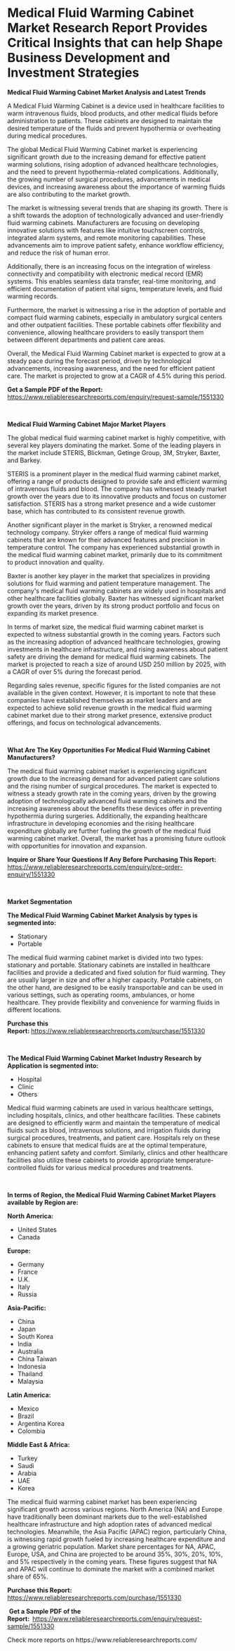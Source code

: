 <p><h1>Medical Fluid Warming Cabinet Market Research Report Provides Critical Insights that can help Shape Business Development and Investment Strategies</h1></p><p><strong>Medical Fluid Warming Cabinet Market Analysis and Latest Trends</strong></p>
<p><p>A Medical Fluid Warming Cabinet is a device used in healthcare facilities to warm intravenous fluids, blood products, and other medical fluids before administration to patients. These cabinets are designed to maintain the desired temperature of the fluids and prevent hypothermia or overheating during medical procedures.</p><p>The global Medical Fluid Warming Cabinet market is experiencing significant growth due to the increasing demand for effective patient warming solutions, rising adoption of advanced healthcare technologies, and the need to prevent hypothermia-related complications. Additionally, the growing number of surgical procedures, advancements in medical devices, and increasing awareness about the importance of warming fluids are also contributing to the market growth.</p><p>The market is witnessing several trends that are shaping its growth. There is a shift towards the adoption of technologically advanced and user-friendly fluid warming cabinets. Manufacturers are focusing on developing innovative solutions with features like intuitive touchscreen controls, integrated alarm systems, and remote monitoring capabilities. These advancements aim to improve patient safety, enhance workflow efficiency, and reduce the risk of human error.</p><p>Additionally, there is an increasing focus on the integration of wireless connectivity and compatibility with electronic medical record (EMR) systems. This enables seamless data transfer, real-time monitoring, and efficient documentation of patient vital signs, temperature levels, and fluid warming records.</p><p>Furthermore, the market is witnessing a rise in the adoption of portable and compact fluid warming cabinets, especially in ambulatory surgical centers and other outpatient facilities. These portable cabinets offer flexibility and convenience, allowing healthcare providers to easily transport them between different departments and patient care areas.</p><p>Overall, the Medical Fluid Warming Cabinet market is expected to grow at a steady pace during the forecast period, driven by technological advancements, increasing awareness, and the need for efficient patient care. The market is projected to grow at a CAGR of 4.5% during this period.</p></p>
<p><strong>Get a Sample PDF of the Report:&nbsp;</strong> <a href="https://www.reliableresearchreports.com/enquiry/request-sample/1551330">https://www.reliableresearchreports.com/enquiry/request-sample/1551330</a></p>
<p>&nbsp;</p>
<p><strong>Medical Fluid Warming Cabinet Major Market Players</strong></p>
<p><p>The global medical fluid warming cabinet market is highly competitive, with several key players dominating the market. Some of the leading players in the market include STERIS, Blickman, Getinge Group, 3M, Stryker, Baxter, and Barkey.</p><p>STERIS is a prominent player in the medical fluid warming cabinet market, offering a range of products designed to provide safe and efficient warming of intravenous fluids and blood. The company has witnessed steady market growth over the years due to its innovative products and focus on customer satisfaction. STERIS has a strong market presence and a wide customer base, which has contributed to its consistent revenue growth.</p><p>Another significant player in the market is Stryker, a renowned medical technology company. Stryker offers a range of medical fluid warming cabinets that are known for their advanced features and precision in temperature control. The company has experienced substantial growth in the medical fluid warming cabinet market, primarily due to its commitment to product innovation and quality.</p><p>Baxter is another key player in the market that specializes in providing solutions for fluid warming and patient temperature management. The company's medical fluid warming cabinets are widely used in hospitals and other healthcare facilities globally. Baxter has witnessed significant market growth over the years, driven by its strong product portfolio and focus on expanding its market presence.</p><p>In terms of market size, the medical fluid warming cabinet market is expected to witness substantial growth in the coming years. Factors such as the increasing adoption of advanced healthcare technologies, growing investments in healthcare infrastructure, and rising awareness about patient safety are driving the demand for medical fluid warming cabinets. The market is projected to reach a size of around USD 250 million by 2025, with a CAGR of over 5% during the forecast period.</p><p>Regarding sales revenue, specific figures for the listed companies are not available in the given context. However, it is important to note that these companies have established themselves as market leaders and are expected to achieve solid revenue growth in the medical fluid warming cabinet market due to their strong market presence, extensive product offerings, and focus on technological advancements.</p></p>
<p>&nbsp;</p>
<p><strong>What Are The Key Opportunities For Medical Fluid Warming Cabinet Manufacturers?</strong></p>
<p><p>The medical fluid warming cabinet market is experiencing significant growth due to the increasing demand for advanced patient care solutions and the rising number of surgical procedures. The market is expected to witness a steady growth rate in the coming years, driven by the growing adoption of technologically advanced fluid warming cabinets and the increasing awareness about the benefits these devices offer in preventing hypothermia during surgeries. Additionally, the expanding healthcare infrastructure in developing economies and the rising healthcare expenditure globally are further fueling the growth of the medical fluid warming cabinet market. Overall, the market has a promising future outlook with opportunities for innovation and expansion.</p></p>
<p><strong>Inquire or Share Your Questions If Any Before Purchasing This Report:</strong> <a href="https://www.reliableresearchreports.com/enquiry/pre-order-enquiry/1551330">https://www.reliableresearchreports.com/enquiry/pre-order-enquiry/1551330</a></p>
<p>&nbsp;</p>
<p><strong>Market Segmentation</strong></p>
<p><strong>The Medical Fluid Warming Cabinet Market Analysis by types is segmented into:</strong></p>
<p><ul><li>Stationary</li><li>Portable</li></ul></p>
<p><p>The medical fluid warming cabinet market is divided into two types: stationary and portable. Stationary cabinets are installed in healthcare facilities and provide a dedicated and fixed solution for fluid warming. They are usually larger in size and offer a higher capacity. Portable cabinets, on the other hand, are designed to be easily transportable and can be used in various settings, such as operating rooms, ambulances, or home healthcare. They provide flexibility and convenience for warming fluids in different locations.</p></p>
<p><strong>Purchase this Report:&nbsp;</strong><a href="https://www.reliableresearchreports.com/purchase/1551330">https://www.reliableresearchreports.com/purchase/1551330</a></p>
<p>&nbsp;</p>
<p><strong>The Medical Fluid Warming Cabinet Market Industry Research by Application is segmented into:</strong></p>
<p><ul><li>Hospital</li><li>Clinic</li><li>Others</li></ul></p>
<p><p>Medical fluid warming cabinets are used in various healthcare settings, including hospitals, clinics, and other healthcare facilities. These cabinets are designed to efficiently warm and maintain the temperature of medical fluids such as blood, intravenous solutions, and irrigation fluids during surgical procedures, treatments, and patient care. Hospitals rely on these cabinets to ensure that medical fluids are at the optimal temperature, enhancing patient safety and comfort. Similarly, clinics and other healthcare facilities also utilize these cabinets to provide appropriate temperature-controlled fluids for various medical procedures and treatments.</p></p>
<p>&nbsp;</p>
<p><strong>In terms of Region, the Medical Fluid Warming Cabinet Market Players available by Region are:</strong></p>
<p>
    <p> <strong> North America: </strong>
        <ul>
            <li>United States</li>
            <li>Canada</li>
        </ul>
        </p> 
    <p> <strong> Europe: </strong>
        <ul>
            <li>Germany</li>
            <li>France</li>
            <li>U.K.</li>
            <li>Italy</li>
            <li>Russia</li>
        </ul>
        </p> 
    <p> <strong> Asia-Pacific: </strong>
        <ul>
            <li>China</li>
            <li>Japan</li>
            <li>South Korea</li>
            <li>India</li>
            <li>Australia</li>
            <li>China Taiwan</li>
            <li>Indonesia</li>
            <li>Thailand</li>
            <li>Malaysia</li>
        </ul>
        </p> 
    <p> <strong> Latin America: </strong>
        <ul>
            <li>Mexico</li>
            <li>Brazil</li>
            <li>Argentina Korea</li>
            <li>Colombia</li>
        </ul>
        </p> 
    <p> <strong> Middle East & Africa: </strong>
        <ul>
            <li>Turkey</li>
            <li>Saudi</li>
            <li>Arabia</li>
            <li>UAE</li>
            <li>Korea</li>
        </ul>
    </p>
    </p>
<p><p>The medical fluid warming cabinet market has been experiencing significant growth across various regions. North America (NA) and Europe have traditionally been dominant markets due to the well-established healthcare infrastructure and high adoption rates of advanced medical technologies. Meanwhile, the Asia Pacific (APAC) region, particularly China, is witnessing rapid growth fueled by increasing healthcare expenditure and a growing geriatric population. Market share percentages for NA, APAC, Europe, USA, and China are projected to be around 35%, 30%, 20%, 10%, and 5% respectively in the coming years. These figures suggest that NA and APAC will continue to dominate the market with a combined market share of 65%.</p></p>
<p><strong>Purchase this Report: </strong><a href="https://www.reliableresearchreports.com/purchase/1551330">https://www.reliableresearchreports.com/purchase/1551330</a></p>
<p>&nbsp;<strong>Get a Sample PDF of the Report:&nbsp;&nbsp;</strong><a href="https://www.reliableresearchreports.com/enquiry/request-sample/1551330">https://www.reliableresearchreports.com/enquiry/request-sample/1551330</a></p>
<p><strong></strong></p>
<p>Check more reports on https://www.reliableresearchreports.com/</p>